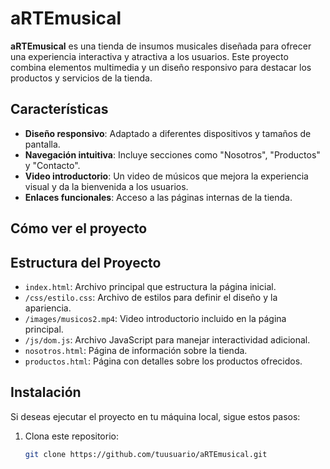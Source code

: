 # aRTEmusical

**aRTEmusical** es una tienda de insumos musicales diseñada para ofrecer una experiencia interactiva y atractiva a los usuarios. Este proyecto combina elementos multimedia y un diseño responsivo para destacar los productos y servicios de la tienda.

## Características

- **Diseño responsivo**: Adaptado a diferentes dispositivos y tamaños de pantalla.
- **Navegación intuitiva**: Incluye secciones como "Nosotros", "Productos" y "Contacto".
- **Video introductorio**: Un video de músicos que mejora la experiencia visual y da la bienvenida a los usuarios.
- **Enlaces funcionales**: Acceso a las páginas internas de la tienda.

## Cómo ver el proyecto



## Estructura del Proyecto

- `index.html`: Archivo principal que estructura la página inicial.
- `/css/estilo.css`: Archivo de estilos para definir el diseño y la apariencia.
- `/images/musicos2.mp4`: Video introductorio incluido en la página principal.
- `/js/dom.js`: Archivo JavaScript para manejar interactividad adicional.
- `nosotros.html`: Página de información sobre la tienda.
- `productos.html`: Página con detalles sobre los productos ofrecidos.

## Instalación

Si deseas ejecutar el proyecto en tu máquina local, sigue estos pasos:

1. Clona este repositorio:
   ```bash
   git clone https://github.com/tuusuario/aRTEmusical.git

